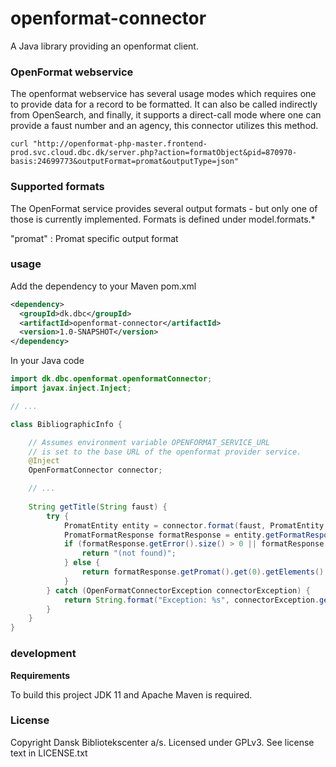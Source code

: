 openformat-connector
=============

A Java library providing an openformat client.

### OpenFormat webservice

The openformat webservice has several usage modes which requires one to provide data for a
record to be formatted. It can also be called indirectly from OpenSearch, and finally, it 
supports a direct-call mode where one can provide a faust number and an agency, this
connector utilizes this method.

```curl
curl "http://openformat-php-master.frontend-prod.svc.cloud.dbc.dk/server.php?action=formatObject&pid=870970-basis:24699773&outputFormat=promat&outputType=json"
```


### Supported formats

The OpenFormat service provides several output formats - but only
one of those is currently implemented. Formats is defined under model.formats.*

"promat"
: Promat specific output format

### usage

Add the dependency to your Maven pom.xml

```xml
<dependency>
  <groupId>dk.dbc</groupId>
  <artifactId>openformat-connector</artifactId>
  <version>1.0-SNAPSHOT</version>
</dependency>
```
 In your Java code

```java
import dk.dbc.openformat.openformatConnector;
import javax.inject.Inject;

// ...

class BibliographicInfo {

    // Assumes environment variable OPENFORMAT_SERVICE_URL
    // is set to the base URL of the openformat provider service.
    @Inject
    OpenFormatConnector connector;

    // ...
    
    String getTitle(String faust) {
        try {
            PromatEntity entity = connector.format(faust, PromatEntity.class);
            PromatFormatResponse formatResponse = entity.getFormatResponse();
            if (formatResponse.getError().size() > 0 || formatResponse.getPromat().size() == 0) {
                return "(not found)";
            } else {
                return formatResponse.getPromat().get(0).getElements().getTitle();
            }
        } catch (OpenFormatConnectorException connectorException) {
            return String.format("Exception: %s", connectorException.getMessage());
        }
    }
}
```

### development

**Requirements**

To build this project JDK 11 and Apache Maven is required.

### License

Copyright Dansk Bibliotekscenter a/s. Licensed under GPLv3.
See license text in LICENSE.txt
